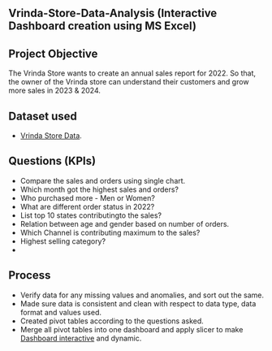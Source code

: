 ## Vrinda-Store-Data-Analysis (Interactive Dashboard creation using MS Excel)

## Project Objective
The Vrinda Store wants to create an annual sales report for 2022. So that, the owner of the Vrinda store can understand their customers and grow more sales in 2023 & 2024. 

## Dataset used
- <a href="https://github.com/Tejaswinikurade7620/Excel-Project-Report/blob/main/Vrinda%20Store%20Data%20Analysis1.xlsx">Vrinda Store Data</a>.

## Questions (KPIs)

- Compare the sales and orders using single chart.
- Which month got the highest sales and orders?
- Who purchased more - Men or Women?
- What are different order status in 2022?
- List top 10 states contributingto the sales?
- Relation between age and gender based on number of orders.
- Which Channel is contributing maximum to the sales?
- Highest selling category?
- 
##  Process
- Verify data for any missing values and anomalies, and sort out the same.
- Made sure data is consistent and clean with respect to data type, data format and values used.
- Created pivot tables according to the questions asked.
- Merge all pivot tables into one dashboard and apply slicer to make <a href="https://github.com/Tejaswinikurade7620/Excel-Project-Report/blob/main/vrinda%20ss.png">Dashboard interactive</a> and dynamic.
